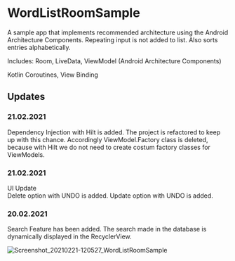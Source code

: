 # WordListRoomSample
A sample app that implements recommended architecture using the Android Architecture Components.
Repeating input is not added to list. Also sorts entries alphabetically.
  

Includes: 
Room, LiveData, ViewModel (Android Architecture Components)
  
Kotlin Coroutines,
View Binding
  

## Updates  
  ### 21.02.2021  
  Dependency Injection with Hilt is added.
  The project is refactored to keep up with this chance. 
  Accordingly ViewModel.Factory class is deleted, because with Hilt we do not need to create costum factory classes for ViewModels.  
    
  ### 21.02.2021
  UI Update  
  Delete option with UNDO is added.
  Update option with UNDO is added.  
    
  ### 20.02.2021
  Search Feature has been added. The search made in the database is dynamically displayed in the RecyclerView.
   
![Screenshot_20210221-120527_WordListRoomSample](https://user-images.githubusercontent.com/43733328/108620450-5b636600-743d-11eb-9f6f-5ce0d60454d8.jpg)




